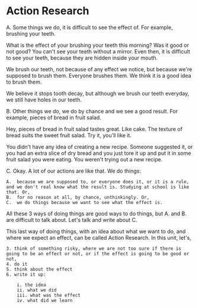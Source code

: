 # Action Research

A.  Some things we do, it is difficult to see the effect of. For example, brushing your teeth.

What is the effect of your brushing your teeth this morning? Was it good or not good? You can't see your teeth without a mirror. Even then, it is difficult to see your teeth, because they are hidden inside your mouth.

We brush our teeth, not because of any effect we notice, but because we're supposed to brush them. Everyone brushes them. We think it is a good idea to brush them.

We believe it stops tooth decay, but although we brush our teeth everyday, we still have holes in our teeth.

B.  Other things we do, we do by chance and we see a good result. For example, pieces of bread in fruit salad.

Hey, pieces of bread in fruit salad tastes great. Like cake. The texture of bread suits the sweet fruit salad. Try it, you'll like it.

You didn't have any idea of creating a new recipe. Someone suggested it, or you had an extra slice of dry bread and you just tore it up and put it in some fruit salad you were eating. You weren't trying out a new recipe.

C. Okay. A lot of our actions are like that. We do things:

	A.  because we are supposed to, or everyone does it, or it is a rule, and we don't real know what the result is. Studying at school is like that. Or,
	B.  for no reason at all, by chance, unthinkingly. Or,
	C.  we do things because we want to see what the effect is.

All these 3 ways of doing things are good ways to do things, but A. and B. are difficult to talk about. Let's talk and write about C.

This last way of doing things, with an idea about what we want to do, and where we expect an effect, can be called Action Research. In this unit, let's,

	3. think of something risky, where we are not too sure if there is going to be an effect or not, or if the effect is going to be good or not, 
	4. do it
	5. think about the effect
	6. write it up:
		
		i. the idea
		ii. what we did
		iii. what was the effect
		iv. what did we learn
